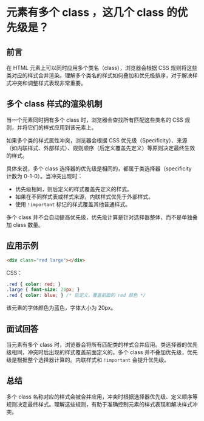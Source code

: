 # **元素有多个 class ，这几个 class 的优先级是？**

## 前言

在 HTML 元素上可以同时应用多个类名（class），浏览器会根据 CSS 规则将这些类对应的样式合并渲染。理解多个类名的样式如何叠加和优先级排序，对于解决样式冲突和调整样式表现非常重要。

## 多个 class 样式的渲染机制

当一个元素同时拥有多个 class 时，浏览器会查找所有匹配这些类名的 CSS 规则，并将它们的样式应用到该元素上。

如果多个类的样式属性冲突，浏览器会根据 CSS 优先级（Specificity）、来源（如内联样式、外部样式）、规则顺序（后定义覆盖先定义）等原则决定最终生效的样式。

具体来说，多个 class 选择器的优先级是相同的，都属于类选择器（specificity 计数为 0-1-0）。当冲突出现时：

- 优先级相同，则后定义的样式覆盖先定义的样式。
- 如果在不同样式表或样式来源，内联样式优先于外部样式。
- 使用 `!important` 标记的样式覆盖其他普通样式。

多个 class 并不会自动提高优先级，优先级计算是针对选择器整体，而不是单独叠加 class 数量。

## 应用示例

```html
<div class="red large"></div>
```

CSS：

```css
.red { color: red; }
.large { font-size: 20px; }
.red { color: blue; } /* 后定义，覆盖前面的 red 颜色 */
```

该元素的字体颜色为蓝色，字体大小为 20px。

## 面试回答

当元素有多个 class 时，浏览器会将所有匹配类的样式合并应用。类选择器的优先级相同，冲突时后出现的样式覆盖前面定义的。多个 class 并不叠加优先级，优先级是根据整个选择器计算的。内联样式和 `!important` 会提升优先级。

## 总结

多个 class 名称对应的样式会被合并应用，冲突时根据选择器优先级、定义顺序等规则决定最终样式。理解这些规则，有助于准确控制元素的样式表现和解决样式冲突。